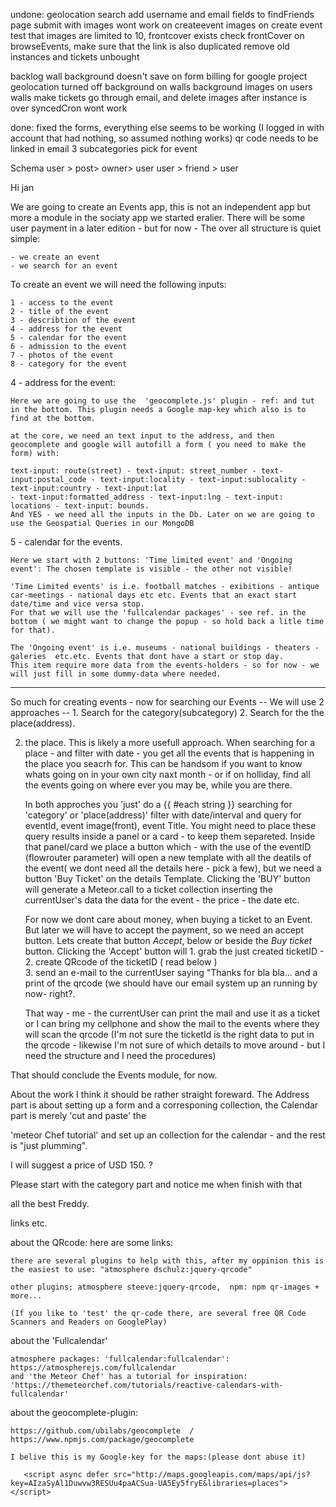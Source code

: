 undone:
geolocation search
add username and email fields to findFriends page
submit with images wont work on createevent
images on create event
test that images are limited to 10, frontcover exists
check frontCover on browseEvents, make sure that the link is also duplicated
remove old instances and tickets unbought

backlog
wall background doesn't save on form
billing for google project
geolocation turned off
background on walls
background images on users walls
make tickets go through email, and delete images after instance is over
syncedCron wont work

done:
fixed the forms, everything else seems to be working (I logged in with account that had nothing, so assumed nothing works)
qr code needs to be linked in email
3 subcategories pick for event

Schema
user > post> owner> user
user > friend > user


Hi jan

We are going to create an Events app, this is not an independent app but more a module in the sociaty app we started eralier.
There will be some user payment in a later edition - but for now - The over all structure is quiet simple:

	- we create an event
	- we search for an event

To create an event we will need the following inputs:

	1 - access to the event
	2 - title of the event
	3 - describtion of the event
	4 - address for the event
	5 - calendar for the event
	6 - admission to the event
	7 - photos of the event
	8 - category for the event


4 - address for the event:
	
	Here we are going to use the  'geocomplete.js' plugin - ref: and tut in the bottom. This plugin needs a Google map-key which also is to find at the bottom.

	at the core, we need an text input to the address, and then geocomplete and google will autofill a form ( you need to make the form) with:

	text-input: route(street) - text-input: street_number - text-input:postal_code - text-input:locality - text-input:sublocality - text-input:country - text-input:lat 
	- text-input:formatted_address - text-input:lng - text-input: locations - text-input: bounds.	
	And YES - we need all the inputs in the Db. Later on we are going to use the Geospatial Queries in our MongoDB 

5 - calendar for the events.

	Here we start with 2 buttons: 'Time limited event' and 'Ongoing event': The chosen template is visible - the other not visible!

	'Time Limited events' is i.e. football matches - exibitions - antique car-meetings - national days etc etc. Events that an exact start date/time and vice versa stop.
	For that we will use the 'fullcalendar packages' - see ref. in the bottom ( we might want to change the popup - so hold back a litle time for that).

	The 'Ongoing event' is i.e. museums - national buildings - theaters - galeries  etc.etc. Events that dont have a start or stop day.
	This item require more data from the events-holders - so for now - we will just fill in some dummy-data where needed.
 
------------------------------------------------------------
So much for creating events - now for searching our Events -- We  will use 2 approaches -- 1. Search for the category(subcategory)   2. Search for the the place(address).

2.	the place. This is likely a more usefull approach. When searching for a place - and filter with date - you get all the events that is happening in the place you seacrh for.
	This can be handsom if you want to know whats going on in your own city naxt month - or if on holliday, find all the events going on where ever you may be, while you are there.

	In both approches you 'just' do a {{ #each string }} searching for 'category' or 'place(address)' filter with date/interval and query for eventId,  event image(front), event Title. 
	You might need to place these query results inside a panel or a card - to keep them separeted. Inside that panel/card we place a button which - with the use of the eventID 
	(flowrouter parameter) will open a new template with all the deatils of the event( we dont need all the details here - pick a few), but we need a button 'Buy Ticket' on the 
	details Template. Clicking the 'BUY' button will generate a Meteor.call to a ticket collection inserting the currentUser's data the data for the event - the price - the date etc.
	
	For now we dont care about money, when buying a ticket to an Event. But later we will have to accept the payment, so we need an accept button. Lets create that button *Accept*, 
	below or beside the *Buy ticket* button. Clicking the 'Accept' button will 
		1. grab the just created ticketID - 
		2. create QRcode of the ticketID ( read below )  
		3. send an e-mail to the currentUser saying "Thanks for bla bla... and a print of the qrcode (we should have our email system up an running by now- right?. 

	That way - me - the currentUser can print the mail and use it as a ticket or I can bring my cellphone and show the mail to the events where they will scan the qrcode
	(I'm not sure the ticketId is the right data to put in the qrcode - likewise I'm not sure of which details to  move around - but I need the structure and I need the procedures)

	
That should conclude the Events module, for now.

About the work I think it should be rather straight foreward. The Address part is about setting up a form and a corresponing collection, the Calendar part is merely 'cut and paste' the 

'meteor Chef tutorial' and set up an collection for the calendar - and the rest is "just plumming". 

I will suggest a price of USD 150.  ?

Please start with the category part and notice me when finish with that

all the best Freddy.


links etc.

about the QRcode: here are some links:
	
	there are several plugins to help with this, after my oppinion this is the easiest to use: "atmosphere dschulz:jquery-qrcode"

	other plugins; atmosphere steeve:jquery-qrcode,  npm: npm qr-images + more...
	
	(If you like to 'test' the qr-code there, are several free QR Code Scanners and Readers on GooglePlay)

about the 'Fullcalendar'

	atmosphere packages: 'fullcalendar:fullcalendar': https://atmospherejs.com/fullcalendar
	and 'the Meteor Chef' has a tutorial for inspiration: 'https://themeteorchef.com/tutorials/reactive-calendars-with-fullcalendar'

about the geocomplete-plugin:

	https://github.com/ubilabs/geocomplete  /  https://www.npmjs.com/package/geocomplete

	I belive this is my Google-key for the maps:(please dont abuse it)

	   <script async defer src="http://maps.googleapis.com/maps/api/js?key=AIzaSyAl1Duwvw3RESUu4paACSua-UA5Ey5fryE&libraries=places"></script>
